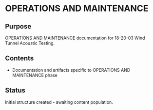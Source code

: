 # OPERATIONS AND MAINTENANCE

## Purpose
OPERATIONS AND MAINTENANCE documentation for 18-20-03 Wind Tunnel Acoustic Testing.

## Contents
- Documentation and artifacts specific to OPERATIONS AND MAINTENANCE phase

## Status
Initial structure created - awaiting content population.
